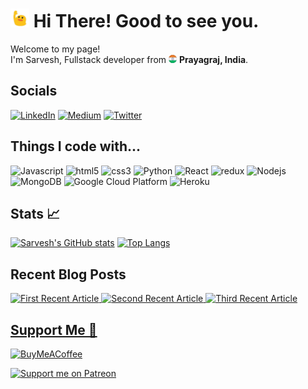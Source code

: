 <h1><img src="./public/blob-wave.gif" width="30"/>  Hi There! Good to see you.</h1>

<p>Welcome to my page! </br> I'm Sarvesh, Fullstack developer from <img src="./public/india.png" width="13"/> <b>Prayagraj, India</b>. </p>

## Socials
[![LinkedIn](https://img.shields.io/badge/LinkedIn-%230077B5.svg?logo=linkedin&logoColor=white)](https://linkedin.com/in/sarveshm) [![Medium](https://img.shields.io/badge/Medium-12100E?logo=medium&logoColor=white)](https://medium.com/@sarveshworld) [![Twitter](https://img.shields.io/badge/Twitter-%231DA1F2.svg?logo=Twitter&logoColor=white)](https://twitter.com/sarveshworld) 

<h2>Things I code with...</h2>
<p>
<img alt="Javascript" src="https://img.shields.io/badge/-JavaScript-F7DF1E?style=flat-square&logo=javascript&logoColor=white" />
<img alt="html5" src="https://img.shields.io/badge/-HTML-E34F26?style=flat-square&logo=html5&logoColor=white" />
<img alt="css3" src="https://img.shields.io/badge/-CSS-1572B6?style=flat-square&logo=css3&logoColor=white" />
<!-- <img alt="TypeScript" src="https://img.shields.io/badge/-TypeScript-007ACC?style=flat-square&logo=typescript&logoColor=white" /> -->
<img alt="Python" src="https://img.shields.io/badge/-Python-3776ab?style=flat-square&logo=python&logoColor=white" />
<!-- <img alt="C++" src="https://img.shields.io/badge/-C++-00599c?style=flat-square&logo=cplusplus&logoColor=white" /> -->
<!-- <img alt="Kotlin" src="https://img.shields.io/badge/-Kotlin-7f52ff?style=flat-square&logo=kotlin&logoColor=white" /> -->
<!-- <img alt="Flutter" src="https://img.shields.io/badge/-Flutter-02569b?style=flat-square&logo=flutter&logoColor=white" /> -->
<!-- <img alt="Dart" src="https://img.shields.io/badge/-Dart-0175c2?style=flat-square&logo=dart&logoColor=white" /> -->
<img alt="React" src="https://img.shields.io/badge/-React-45b8d8?style=flat-square&logo=react&logoColor=white" />
<img alt="redux" src="https://img.shields.io/badge/-Redux-764ABC?style=flat-square&logo=redux&logoColor=white" />
<img alt="Nodejs" src="https://img.shields.io/badge/-Nodejs-43853d?style=flat-square&logo=Node.js&logoColor=white" />
<img alt="MongoDB" src="https://img.shields.io/badge/-MongoDB-13aa52?style=flat-square&logo=mongodb&logoColor=white" />
<img alt="Google Cloud Platform" src="https://img.shields.io/badge/-Google_Cloud_Platform-1a73e8?style=flat-square&logo=google-cloud&logoColor=white" />
<img alt="Heroku" src="https://img.shields.io/badge/-Heroku-430098?style=flat-square&logo=heroku&logoColor=white" />
<!-- <img alt="Docker" src="https://img.shields.io/badge/-Docker-46a2f1?style=flat-square&logo=docker&logoColor=white" /> -->



<h2>Stats 📈</h2>

[![Sarvesh's GitHub stats](https://github-readme-stats.vercel.app/api?username=SarveshMishra&count_private=true&show_icons=true&theme=flag-india&include_all_commits=true)](https://github.com/anuraghazra/github-readme-stats)
[![Top Langs](https://github-readme-stats.vercel.app/api/top-langs/?username=SarveshMishra&layout=compact)](https://github.com/anuraghazra/github-readme-stats)
<!-- [![Sarvesh's wakatime stats](https://github-readme-stats.vercel.app/api/wakatime?username=SarveshMishra)](https://github.com/anuraghazra/github-readme-stats) -->
<h2>Recent Blog Posts</h2>
<a target="_blank" href="https://github-readme-medium-recent-article.vercel.app/medium/@sarveshworld/0"><img src="https://github-readme-medium-recent-article.vercel.app/medium/@sarveshworld/0" alt="First Recent Article"> 
<a target="_blank" href="https://github-readme-medium-recent-article.vercel.app/medium/@sarveshworld/1"><img src="https://github-readme-medium-recent-article.vercel.app/medium/@sarveshworld/1" alt="Second Recent Article"> 
<a target="_blank" href="https://github-readme-medium-recent-article.vercel.app/medium/@sarveshworld/2"><img src="https://github-readme-medium-recent-article.vercel.app/medium/@sarveshworld/2" alt="Third Recent Article"> 




    
  <h2>Support Me 
💸</h2>
  

  [![BuyMeACoffee](https://img.shields.io/badge/Buy%20Me%20a%20Coffee-ffdd00?style=for-the-badge&logo=buy-me-a-coffee&logoColor=black)](https://buymeacoffee.com/sarveshmishra) 
  
  [![Support me on Patreon](https://img.shields.io/endpoint.svg?url=https%3A%2F%2Fshieldsio-patreon.vercel.app%2Fapi%3Fusername%3Dsarveshmishra%26type%3Dpatrons&style=flat-square)](https://patreon.com/sarveshmishra)

